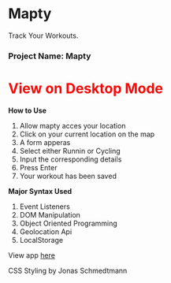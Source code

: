 # Mapty
Track Your Workouts.

<h3><b>Project Name: Mapty</b></h3>
<h1 style="color:red;">View on Desktop Mode</h1>

<b style="font-weight:bold;">How to Use</b>
1)	Allow mapty acces your location
2)	Click on your current location on the map
3)	A form apperas
4)	Select either Runnin or Cycling
5)	Input the corresponding details
6)	Press Enter
7)	Your workout has been saved

<b style="font-weight:bold;">Major Syntax Used</b>
1)	Event Listeners
2)	DOM Manipulation
3)	Object Oriented Programming
4)	Geolocation Api
5)	LocalStorage

View app <a href="https://danielflame.github.io/Mapty/">here</a>

CSS Styling by Jonas Schmedtmann
